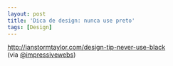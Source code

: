 ```yaml
---
layout: post
title: 'Dica de design: nunca use preto'
tags: [Design]
---
```


<http://ianstormtaylor.com/design-tip-never-use-black><br>
(via [@impressivewebs](https://twitter.com/ImpressiveWebs/status/235454426364645376))
